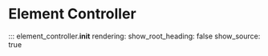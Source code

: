 # Element Controller

::: element_controller.__init__
    rendering:
      show_root_heading: false
      show_source: true
